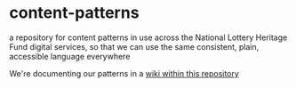 # content-patterns
a repository for content patterns in use across the National Lottery Heritage Fund digital services, so that we can use the same consistent, plain, accessible language everywhere


We're documenting our patterns in a [wiki within this repository](https://github.com/heritagefund/content-patterns/wiki)
